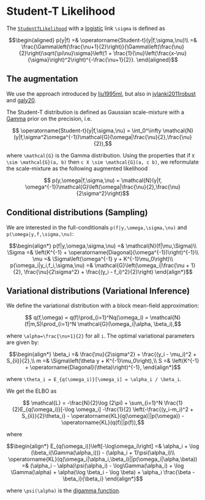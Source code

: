 # Student-T Likelihood

The [`StudentTLikelihood`](https://juliagaussianprocesses.github.io/GPLikelihoods.jl/dev/#GPLikelihoods.BernoulliLikelihood) with a [logistic](https://en.wikipedia.org/wiki/Logistic_function) link ``\sigma`` is defined as

```math
\begin{aligned}
    p(y|f) =& \operatorname{Student-t}(y|f,\sigma,\nu)\\
    =& \frac{\Gamma\left(\frac{\nu+1}{2}\right)}{\Gamma\left(\frac{\nu}{2}\right)\sqrt{\pi\nu}\sigma}\left(1 + \frac{1}{\nu}\left(\frac{x-\nu}{\sigma}\right)^2\right)^{-\frac{\nu+1}{2}}.
\end{aligned}
```

## The augmentation

We use the approach introduced by [liu1995ml](@cite), but also in [jylanki2011robust](@cite) and [galy20](@cite).

The Student-T distribution is defined as Gaussian scale-mixture with a [Gamma](https://en.wikipedia.org/wiki/Inverse-gamma_distribution) prior on the precision, i.e.

```math
    \operatorname{Student-t}(y|f,\sigma,\nu) = \int_0^\infty \mathcal{N}(y|f,\sigma^2\omega^{-1})\mathcal{G}(\omega|\frac{\nu}{2},\frac{\nu}{2}),
```

where ``\mathcal{G}`` is the Gamma distribution.
Using the properties that if ``X \sim \mathcal{G}(a, b)`` then ``c X \sim \mathcal{G}(a, c b)``, we reformulate the scale-mixture as the following augmented likelihood

```math
    p(y,\omega|f,\sigma,\nu) = \mathcal{N}(y|f, \omega^{-1})\mathcal{G}\left(\omega|\frac{\nu}{2},\frac{\nu}{2\sigma^2}\right)
```

## Conditional distributions (Sampling)

We are interested in the full-conditionals ``p(f|y,\omega,\sigma,\nu)`` and ``p(\omega|y,f,\sigma,\nu)``:

```math
\begin{align*}
    p(f|y,\omega,\sigma,\nu) =& \mathcal{N}(f|\mu,\Sigma)\\
    \Sigma =& \left(K^{-1} + \operatorname{Diagonal}(\omega^{-1})\right)^{-1}\\
    \mu =& \Sigma\left(\omega^{-1} y + K^{-1}\mu_0\right)\\
    p(\omega_i|y_i,f_i,\sigma,\nu) =& \mathcal{G}\left(\omega_i|\frac{\nu + 1}{2}, \frac{\nu}{2\sigma^2} + \frac{(y_i - f_i)^2}{2}\right)
\end{align*}
```

## Variational distributions (Variational Inference)

We define the variational distribution with a block mean-field approximation:

```math
    q(f,\omega) = q(f)\prod_{i=1}^Nq(\omega_i) = \mathcal{N}(f|m,S)\prod_{i=1}^N \mathcal{G}(\omega_i|\alpha, \beta_i),
```

where ``\alpha=\frac{\nu+1}{2}`` for all ``i``.
The optimal variational parameters are given by:

```math
\begin{align*}
    \beta_i =& \frac{\nu}{2\sigma^2} + \frac{(y_i - \mu_i)^2 + S_{ii}}{2},\\
    m =& \Sigma\left(\theta y + K^{-1}\mu_0\right),\\
    S =& \left(K^{-1} + \operatorname{Diagonal}(\theta)\right)^{-1},
\end{align*}
```

where ``\theta_i = E_{q(\omega_i)}[\omega_i] = \alpha_i / \beta_i``.

We get the ELBO as

```math
    \mathcal{L} = -\frac{N}{2}\log (2\pi) + \sum_{i=1}^N \frac{1}{2}E_{q(\omega_i)}[-\log \omega_i] -\frac{1}{2} \left(-\frac{(y_i-m_i)^2 + S_{ii}}{2}\theta_i} - \operatorname{KL}(q(\omega)||p(\omega)) - \operatorname{KL}(q(f)||p(f)),
```

where

```math
\begin{align*}
    E_{q(\omega_i)}\left[-\log\omega_i\right] =& \alpha_i + \log (\beta_i(\Gamma(\alpha_i))) - (\alpha_i + 1)\psi(\alpha_i)\\
    \operatorname{KL}(q(\omega_i|\alpha_i,\beta_i)||p(\omega_i|\alpha,\beta)) =& (\alpha_i - \alpha)\psi(\alpha_i) - \log\Gamma(\alpha_i) + \log \Gamma(\alpha) + \alpha(\log \beta_i - \log \beta) + \alpha_i \frac{\beta - \beta_i}{\beta_i}
\end{align*}
```

where ``\psi(\alpha)`` is the [digamma function](https://en.wikipedia.org/wiki/Digamma_function).
